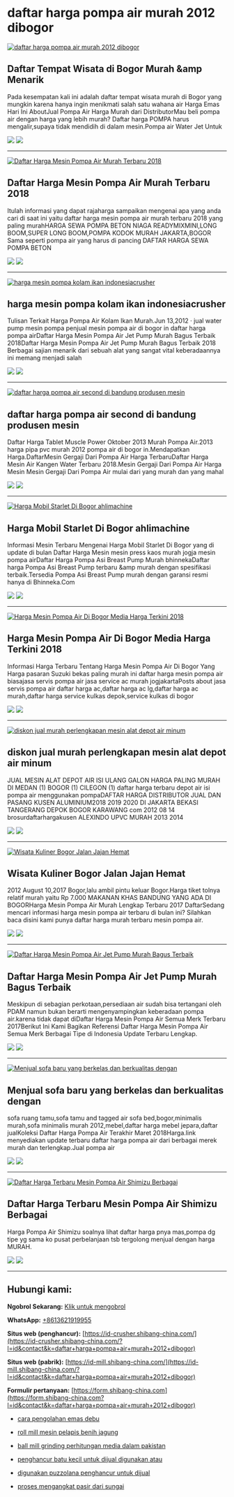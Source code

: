 # daftar harga pompa air murah 2012 dibogor

<a href="https://swt.shibang-china.com/?l=id&img&k=daftar+harga+pompa+air+murah+2012+dibogor" target="_blank">![daftar harga pompa air murah 2012 dibogor](http://static.shibang-china.com/all-800x300/505.jpg)</a>

## Daftar Tempat Wisata di Bogor Murah &amp Menarik
Pada kesempatan kali ini adalah daftar tempat wisata murah di Bogor yang mungkin karena hanya ingin menikmati salah satu wahana air Harga Emas Hari Ini AboutJual Pompa Air Harga Murah dari DistributorMau beli pompa air dengan harga yang lebih murah? Daftar harga POMPA harus mengalir,supaya tidak mendidih di dalam mesin.Pompa air Water Jet Untuk


<a href="https://whatsapp.shibangsoft.com/WhatsApp.php" target="_blank" title="WhatsApp">![](http://static.shibang-china.com/icon/whatsapp.png)</a> <a href="https://swt.shibang-china.com/?l=id&icon&k=daftar+harga+pompa+air+murah+2012+dibogor" target="_blank">![](http://static.shibang-china.com/icon/chat-id.png)</a>

---

<a href="https://swt.shibang-china.com/?l=id&img&k=daftar+harga+pompa+air+murah+2012+dibogor" target="_blank">![Daftar Harga Mesin Pompa Air Murah Terbaru 2018](http://static.shibang-china.com/all-800x300/1087.jpg)</a>

## Daftar Harga Mesin Pompa Air Murah Terbaru 2018
Itulah informasi yang dapat rajaharga sampaikan mengenai apa yang anda cari di saat ini yaitu daftar harga mesin pompa air murah terbaru 2018 yang paling murahHARGA SEWA POMPA BETON NIAGA READYMIXMINI,LONG BOOM,SUPER LONG BOOM,POMPA KODOK MURAH JAKARTA,BOGOR Sama seperti pompa air yang harus di pancing DAFTAR HARGA SEWA POMPA BETON


<a href="https://whatsapp.shibangsoft.com/WhatsApp.php" target="_blank" title="WhatsApp">![](http://static.shibang-china.com/icon/whatsapp.png)</a> <a href="https://swt.shibang-china.com/?l=id&icon&k=daftar+harga+pompa+air+murah+2012+dibogor" target="_blank">![](http://static.shibang-china.com/icon/chat-id.png)</a>

---

<a href="https://swt.shibang-china.com/?l=id&img&k=daftar+harga+pompa+air+murah+2012+dibogor" target="_blank">![harga mesin pompa kolam ikan indonesiacrusher](http://static.shibang-china.com/all-800x300/355.jpg)</a>

## harga mesin pompa kolam ikan indonesiacrusher
Tulisan Terkait Harga Pompa Air Kolam Ikan Murah.Jun 13,2012 · jual water pump mesin pompa penjual mesin pompa air di bogor in daftar harga pompa airDaftar Harga Mesin Pompa Air Jet Pump Murah Bagus Terbaik 2018Daftar Harga Mesin Pompa Air Jet Pump Murah Bagus Terbaik 2018 Berbagai sajian menarik dari sebuah alat yang sangat vital keberadaannya ini memang menjadi salah


<a href="https://whatsapp.shibangsoft.com/WhatsApp.php" target="_blank" title="WhatsApp">![](http://static.shibang-china.com/icon/whatsapp.png)</a> <a href="https://swt.shibang-china.com/?l=id&icon&k=daftar+harga+pompa+air+murah+2012+dibogor" target="_blank">![](http://static.shibang-china.com/icon/chat-id.png)</a>

---

<a href="https://swt.shibang-china.com/?l=id&img&k=daftar+harga+pompa+air+murah+2012+dibogor" target="_blank">![daftar harga pompa air second di bandung produsen mesin](http://static.shibang-china.com/all-800x300/278.jpg)</a>

## daftar harga pompa air second di bandung produsen mesin
Daftar Harga Tablet Muscle Power Oktober 2013 Murah Pompa Air.2013 harga pipa pvc murah 2012 pompa air di bogor in.Mendapatkan Harga.DaftarMesin Gergaji Dari Pompa Air Harga TerbaruDaftar Harga Mesin Air Kangen Water Terbaru 2018.Mesin Gergaji Dari Pompa Air Harga Mesin Mesin Gergaji Dari Pompa Air mulai dari yang murah dan yang mahal


<a href="https://whatsapp.shibangsoft.com/WhatsApp.php" target="_blank" title="WhatsApp">![](http://static.shibang-china.com/icon/whatsapp.png)</a> <a href="https://swt.shibang-china.com/?l=id&icon&k=daftar+harga+pompa+air+murah+2012+dibogor" target="_blank">![](http://static.shibang-china.com/icon/chat-id.png)</a>

---

<a href="https://swt.shibang-china.com/?l=id&img&k=daftar+harga+pompa+air+murah+2012+dibogor" target="_blank">![Harga Mobil Starlet Di Bogor ahlimachine](http://static.shibang-china.com/all-800x300/1352.jpg)</a>

## Harga Mobil Starlet Di Bogor ahlimachine
Informasi Mesin Terbaru Mengenai Harga Mobil Starlet Di Bogor yang di update di bulan Daftar Harga Mesin mesin press kaos murah jogja mesin pompa airDaftar Harga Pompa Asi Breast Pump Murah bhinnekaDaftar harga Pompa Asi Breast Pump terbaru &amp murah dengan spesifikasi terbaik.Tersedia Pompa Asi Breast Pump murah dengan garansi resmi hanya di Bhinneka.Com


<a href="https://whatsapp.shibangsoft.com/WhatsApp.php" target="_blank" title="WhatsApp">![](http://static.shibang-china.com/icon/whatsapp.png)</a> <a href="https://swt.shibang-china.com/?l=id&icon&k=daftar+harga+pompa+air+murah+2012+dibogor" target="_blank">![](http://static.shibang-china.com/icon/chat-id.png)</a>

---

<a href="https://swt.shibang-china.com/?l=id&img&k=daftar+harga+pompa+air+murah+2012+dibogor" target="_blank">![Harga Mesin Pompa Air Di Bogor Media Harga Terkini 2018](http://static.shibang-china.com/all-800x300/999.jpg)</a>

## Harga Mesin Pompa Air Di Bogor Media Harga Terkini 2018
Informasi Harga Terbaru Tentang Harga Mesin Pompa Air Di Bogor Yang Harga pasaran Suzuki bekas paling murah ini daftar harga mesin pompa air biasajasa servis pompa air jasa service ac murah jogjakartaPosts about jasa servis pompa air daftar harga ac,daftar harga ac lg,daftar harga ac murah,daftar harga service kulkas depok,service kulkas di bogor


<a href="https://whatsapp.shibangsoft.com/WhatsApp.php" target="_blank" title="WhatsApp">![](http://static.shibang-china.com/icon/whatsapp.png)</a> <a href="https://swt.shibang-china.com/?l=id&icon&k=daftar+harga+pompa+air+murah+2012+dibogor" target="_blank">![](http://static.shibang-china.com/icon/chat-id.png)</a>

---

<a href="https://swt.shibang-china.com/?l=id&img&k=daftar+harga+pompa+air+murah+2012+dibogor" target="_blank">![diskon jual murah perlengkapan mesin alat depot air minum](http://static.shibang-china.com/all-800x300/1464.jpg)</a>

## diskon jual murah perlengkapan mesin alat depot air minum
JUAL MESIN ALAT DEPOT AIR ISI ULANG GALON HARGA PALING MURAH DI MEDAN (1) BOGOR (1) CILEGON (1) daftar harga terbaru depot air isi pompa air menggunakan pompaDAFTAR HARGA DISTRIBUTOR JUAL DAN PASANG KUSEN ALUMINIUM2018 2019 2020 DI JAKARTA BEKASI TANGERANG DEPOK BOGOR KARAWANG com 2012 08 14 brosurdaftarhargakusen ALEXINDO UPVC MURAH 2013 2014


<a href="https://whatsapp.shibangsoft.com/WhatsApp.php" target="_blank" title="WhatsApp">![](http://static.shibang-china.com/icon/whatsapp.png)</a> <a href="https://swt.shibang-china.com/?l=id&icon&k=daftar+harga+pompa+air+murah+2012+dibogor" target="_blank">![](http://static.shibang-china.com/icon/chat-id.png)</a>

---

<a href="https://swt.shibang-china.com/?l=id&img&k=daftar+harga+pompa+air+murah+2012+dibogor" target="_blank">![Wisata Kuliner Bogor Jalan Jajan Hemat](http://static.shibang-china.com/all-800x300/1493.jpg)</a>

## Wisata Kuliner Bogor Jalan Jajan Hemat
2012 August 10,2017 Bogor,lalu ambil pintu keluar Bogor.Harga tiket tolnya relatif murah yaitu Rp 7.000 MAKANAN KHAS BANDUNG YANG ADA DI BOGORHarga Mesin Pompa Air Murah Lengkap Terbaru 2017 DaftarSedang mencari informasi harga mesin pompa air terbaru di bulan ini? Silahkan baca disini kami punya daftar harga murah terbaru mesin pompa air.


<a href="https://whatsapp.shibangsoft.com/WhatsApp.php" target="_blank" title="WhatsApp">![](http://static.shibang-china.com/icon/whatsapp.png)</a> <a href="https://swt.shibang-china.com/?l=id&icon&k=daftar+harga+pompa+air+murah+2012+dibogor" target="_blank">![](http://static.shibang-china.com/icon/chat-id.png)</a>

---

<a href="https://swt.shibang-china.com/?l=id&img&k=daftar+harga+pompa+air+murah+2012+dibogor" target="_blank">![Daftar Harga Mesin Pompa Air Jet Pump Murah Bagus Terbaik](http://static.shibang-china.com/all-800x300/1165.jpg)</a>

## Daftar Harga Mesin Pompa Air Jet Pump Murah Bagus Terbaik
Meskipun di sebagian perkotaan,persediaan air sudah bisa tertangani oleh PDAM namun bukan berarti mengenyampingkan keberadaan pompa air.karena tidak dapat diDaftar Harga Mesin Pompa Air Semua Merk Terbaru 2017Berikut Ini Kami Bagikan Referensi Daftar Harga Mesin Pompa Air Semua Merk Berbagai Tipe di Indonesia Update Terbaru Lengkap.


<a href="https://whatsapp.shibangsoft.com/WhatsApp.php" target="_blank" title="WhatsApp">![](http://static.shibang-china.com/icon/whatsapp.png)</a> <a href="https://swt.shibang-china.com/?l=id&icon&k=daftar+harga+pompa+air+murah+2012+dibogor" target="_blank">![](http://static.shibang-china.com/icon/chat-id.png)</a>

---

<a href="https://swt.shibang-china.com/?l=id&img&k=daftar+harga+pompa+air+murah+2012+dibogor" target="_blank">![Menjual sofa baru yang berkelas dan berkualitas dengan](http://static.shibang-china.com/all-800x300/345.jpg)</a>

## Menjual sofa baru yang berkelas dan berkualitas dengan
sofa ruang tamu,sofa tamu and tagged air sofa bed,bogor,minimalis murah,sofa minimalis murah 2012,mebel,daftar harga mebel jepara,daftar jualKoleksi Daftar Harga Pompa Air Terakhir Maret 2018Harga.link menyediakan update terbaru daftar harga pompa air dari berbagai merek murah dan terlengkap.Jual pompa air


<a href="https://whatsapp.shibangsoft.com/WhatsApp.php" target="_blank" title="WhatsApp">![](http://static.shibang-china.com/icon/whatsapp.png)</a> <a href="https://swt.shibang-china.com/?l=id&icon&k=daftar+harga+pompa+air+murah+2012+dibogor" target="_blank">![](http://static.shibang-china.com/icon/chat-id.png)</a>

---

<a href="https://swt.shibang-china.com/?l=id&img&k=daftar+harga+pompa+air+murah+2012+dibogor" target="_blank">![Daftar Harga Terbaru Mesin Pompa Air Shimizu Berbagai](http://static.shibang-china.com/all-800x300/733.jpg)</a>

## Daftar Harga Terbaru Mesin Pompa Air Shimizu Berbagai
Harga Pompa Air Shimizu soalnya lihat daftar harga pnya mas,pompa dg tipe yg sama ko pusat perbelanjaan tsb tergolong menjual dengan harga MURAH.

<a href="https://whatsapp.shibangsoft.com/WhatsApp.php" target="_blank" title="WhatsApp">![](http://static.shibang-china.com/icon/whatsapp.png)</a> <a href="https://swt.shibang-china.com/?l=id&icon&k=daftar+harga+pompa+air+murah+2012+dibogor" target="_blank">![](http://static.shibang-china.com/icon/chat-id.png)</a>

---
## Hubungi kami:

**Ngobrol Sekarang:** [Klik untuk mengobrol](https://swt.shibang-china.com?l=id&contact&k=daftar+harga+pompa+air+murah+2012+dibogor)

**WhatsApp:**  [+8613621919955](https://whatsapp.shibangsoft.com/WhatsApp.php)

**Situs web (penghancur):** [https://id-crusher.shibang-china.com/](https://id-crusher.shibang-china.com/?l=id&contact&k=daftar+harga+pompa+air+murah+2012+dibogor)

**Situs web (pabrik):** [https://id-mill.shibang-china.com/](https://id-mill.shibang-china.com/?l=id&contact&k=daftar+harga+pompa+air+murah+2012+dibogor)

**Formulir pertanyaan:** [https://form.shibang-china.com](https://form.shibang-china.com?l=id&contact&k=daftar+harga+pompa+air+murah+2012+dibogor)

* [cara pengolahan emas debu](../35/cara%20pengolahan%20emas%20debu.md)

* [roll mill mesin pelapis benih jagung](../35/roll%20mill%20mesin%20pelapis%20benih%20jagung.md)

* [ball mill grinding perhitungan media dalam pakistan](../31/ball%20mill%20grinding%20perhitungan%20media%20dalam%20pakistan.md)

* [penghancur batu kecil untuk dijual digunakan atau](../37/penghancur%20batu%20kecil%20untuk%20dijual%20digunakan%20atau.md)

* [digunakan puzzolana penghancur untuk dijual](../34/digunakan%20puzzolana%20penghancur%20untuk%20dijual.md)

* [proses mengangkat pasir dari sungai](../31/proses%20mengangkat%20pasir%20dari%20sungai.md)